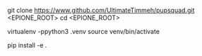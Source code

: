 git clone https://www.github.com/UltimateTimmeh/pupsquad.git <EPIONE_ROOT>
cd <EPIONE_ROOT>

virtualenv -ppython3 .venv
source venv/bin/activate

pip install -e .
